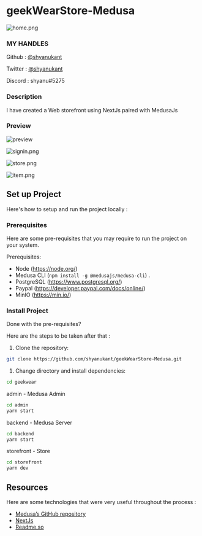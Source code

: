 # geekWearStore-Medusa
![home.png](https://blogger.googleusercontent.com/img/b/R29vZ2xl/AVvXsEj1Dde1hkTixnmP_7MGtUzfxj1TKkigw22Il9JgFjt1P105C9QEtpDdLBd_OVGnt4E1SL2l_i3cSwZ1PYaulTN7aA6G2VEB2CwXdnBeFOft8YsWGPnO--zkwhn_S6GGN0oVABEV95LpzqFTzGvfOJDn9y_8mc8UfvxNiKJdvWE6MWLdNYla6_UaqPiSvQ/s1600/preview-img.png)

### MY HANDLES

Github : [@shyanukant](https://github.com/shyanukant)

Twitter : [@shyanukant](https://twitter.com/shyanukant)

Discord : shyanu#5275 

### Description

I have created a Web storefront using NextJs paired with MedusaJs

### Preview

![preview](https://blogger.googleusercontent.com/img/b/R29vZ2xl/AVvXsEgkRmJlIF2kEk-1CPo18AHfJ9Gn6caJWySHIkHqhOqS0PDyER_dhxHceHMYc3omeqtNBHepa-XX_xeI6uWMoImEgxMmc9oBM-t66NEhax8Att490040WdPxnffwfu-cjE5L7Hn2DZm7IpXthKfiPHVRx9DFR5uL_atQXH-EO-AarOZCzOPBDKEUL0D6_Q/s1600/My%20Video.gif)

![signin.png](https://blogger.googleusercontent.com/img/b/R29vZ2xl/AVvXsEgSghxqzObBKGHxQ5530o1jMkbcvMQWmHHfjukyPrDcKKu3NGj5QgUs_G0jJcJYIrW2KP8Nf8Z72Kr9KAzSCIYXSiprCAc9GDMu-BioxZHwjkMK0aj862LdN1ppw3IJxKYVSw02Ko3MW-2sGh4KSnOnRDQ9Ta1xpkquneDXh_CLFEZvgIsaab27nVqiFA/s1600/preview-img1.png)

![store.png](https://blogger.googleusercontent.com/img/b/R29vZ2xl/AVvXsEhUb-EoVinlxzh8wPUK-vJzHwJHtFdoCc4SqtBHtENBKBVp9WdOpwOk7nFXKYRtRG6QLlBuFCKH1sFJcF7G3PbBSmFZvQ8ejdJUpgN3Rw2WFI05N8CQEcfxBXj7vk2DyS-CQCW_ZXlDFQaNBAZ_SbK391MKkgYChH6TouGwUT2ovbhzESeF_HKLq6VJaQ/s1600/preview-img2.png)

![item.png](https://blogger.googleusercontent.com/img/b/R29vZ2xl/AVvXsEgsdIqGxY0znpxXFd2ZTr2xyKd6LOL8rClT42-E7QtaChZAvhgd7zWlxqgMBCIW81nYBdU2vNRK3SP803ltCftPnriCFXU-njEbfYGHFvbe4OjxP2ykQa914S7ZhiewxykQROmtjuYVB2OyKW1VYVBGJbnefJ2nxBhdckq0Yp1OwvHm9U1HbnHxGupXnQ/s1600/preview-img3.png)

## Set up Project

Here's how to setup and run the project locally :

### Prerequisites

Here are some pre-requisites that you may require to run the project on your system.

Prerequisites:

- Node (https://node.org/)
- Medusa CLI (```npm install -g @medusajs/medusa-cli```) .
- PostgreSQL (https://www.postgresql.org/)
- Paypal (https://developer.paypal.com/docs/online/)
- MinIO (https://min.io/)

### Install Project

Done with the pre-requisites?

Here are the steps to be taken after that :


1. Clone the repository:

```bash
git clone https://github.com/shyanukant/geekWearStore-Medusa.git
```

1. Change directory and install dependencies:

```bash
cd geekwear
```
admin - Medusa Admin
```bash
cd admin
yarn start
```
backend - Medusa Server
```bash
cd backend
yarn start
```
storefront - Store
```bash
cd storefront
yarn dev
```

## Resources

Here are some technologies that were very useful throughout the process :

- [Medusa’s GitHub repository](https://github.com/medusajs/medusa)
- [NextJs](https://nextjs.org/)
- [Readme.so](https://readme.so/editor)
